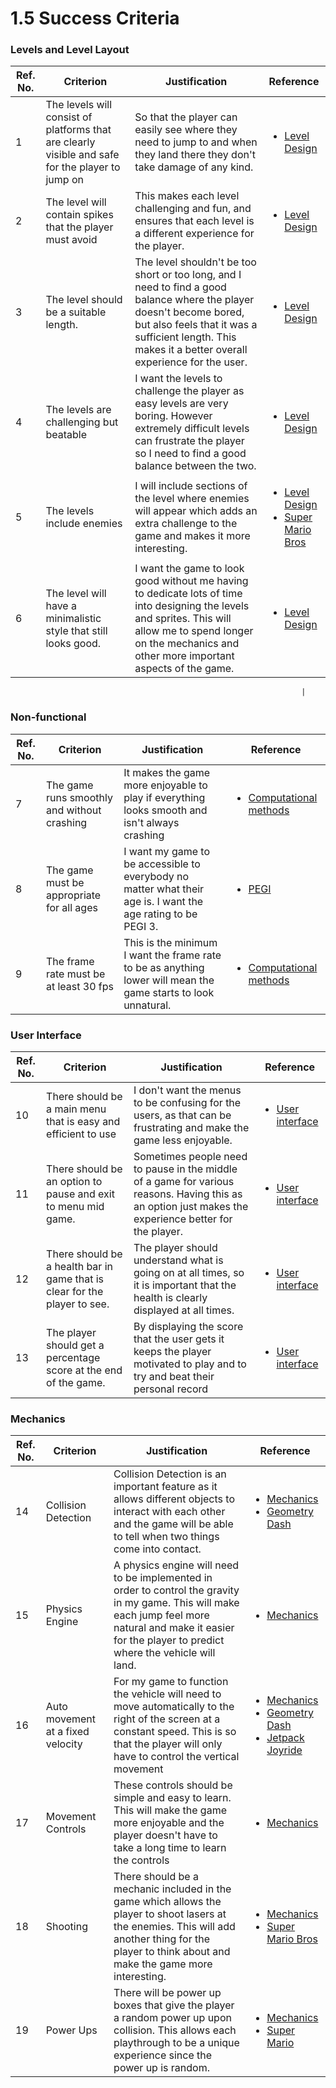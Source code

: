 # 1.5 Success Criteria

### Levels and Level Layout

| Ref. No. | Criterion                                                                                        | Justification                                                                                                                                                                                                                  | Reference                                                                                                                                                                               |
| -------- | ------------------------------------------------------------------------------------------------ | ------------------------------------------------------------------------------------------------------------------------------------------------------------------------------------------------------------------------------ | --------------------------------------------------------------------------------------------------------------------------------------------------------------------------------------- |
| 1        | The levels will consist of platforms that are clearly visible and safe for the player to jump on | So that the player can easily see where they need to jump to and when they land there they don't take damage of any kind.                                                                                                      | <ul><li><a href="1.4a-features-of-the-proposed-solution.md#level-design">Level Design</a></li></ul>                                                                                     |
| 2        | The level will contain spikes that the player must avoid                                         | This makes each level challenging and fun, and ensures that each level is a different experience for the player.                                                                                                               | <ul><li><a href="1.4a-features-of-the-proposed-solution.md#level-design">Level Design</a></li></ul>                                                                                     |
| 3        | The level should be a suitable length.                                                           | The level shouldn't be too short or too long, and I need to find a good balance where the player doesn't become bored, but also feels that it was a sufficient length. This makes it a better overall experience for the user. | <ul><li><a href="1.4a-features-of-the-proposed-solution.md#level-design">Level Design</a></li></ul>                                                                                     |
| 4        | The levels are challenging but beatable                                                          | I want the levels to challenge the player as easy levels are very boring. However extremely difficult levels can frustrate the player so I need to find a good balance between the two.                                        | <ul><li><a href="1.4a-features-of-the-proposed-solution.md#level-design">Level Design</a></li></ul>                                                                                     |
| 5        | The levels include enemies                                                                       | I will include sections of the level where enemies will appear which adds an extra challenge to the game and makes it more interesting.                                                                                        | <ul><li><a href="1.4a-features-of-the-proposed-solution.md#level-design">Level Design</a></li><li><a href="1.3-research-the-problem.md#super-mario-bros">Super Mario Bros</a></li></ul> |
| 6        | The level will have a minimalistic style that still looks good.                                  | I want the game to look good without me having to dedicate lots of time into designing the levels and sprites. This will  allow me to spend longer on the mechanics and other more important aspects of the game.              | <ul><li><a href="1.4a-features-of-the-proposed-solution.md#level-design">Level Design</a></li></ul>                                                                                     |



```
                                                                 |
```

### Non-functional

| Ref. No. | Criterion                                   | Justification                                                                                                  | Reference                                                                           |
| -------- | ------------------------------------------- | -------------------------------------------------------------------------------------------------------------- | ----------------------------------------------------------------------------------- |
| 7        | The game runs smoothly and without crashing | It makes the game more enjoyable to play if everything looks smooth and isn't always crashing                  | <ul><li><a href="1.4b-computational-methods.md">Computational methods</a></li></ul> |
| 8        | The game must be appropriate for all ages   | I want my game to be accessible to everybody no matter what their age is. I want the age rating to be PEGI 3.  | <ul><li><a href="1.2-stakeholders.md#pegi-ratings">PEGI</a></li></ul>               |
| 9        | The frame rate must be at least 30 fps      | This is the minimum I want the frame rate to be as anything lower will mean the game starts to look unnatural. | <ul><li><a href="1.4b-computational-methods.md">Computational methods</a></li></ul> |

### User Interface

| Ref. No. | Criterion                                                                 | Justification                                                                                                                                         | Reference                                                                                                            |
| -------- | ------------------------------------------------------------------------- | ----------------------------------------------------------------------------------------------------------------------------------------------------- | -------------------------------------------------------------------------------------------------------------------- |
| 10       | There should be a main menu that is easy and efficient to use             | I don't want the menus to be confusing for the users, as that can be frustrating and make the game less enjoyable.                                    | <ul><li><a href="1.4a-features-of-the-proposed-solution.md#graphics-and-user-interface">User interface</a></li></ul> |
| 11       | There should be an option to pause and exit to menu mid game.             | Sometimes people need to pause in the middle of a game for various reasons. Having this as an option just makes the experience better for the player. | <ul><li><a href="1.4a-features-of-the-proposed-solution.md#graphics-and-user-interface">User interface</a></li></ul> |
| 12       | There should be a health bar in game that is clear for the player to see. | The player should understand what is going on at all times, so it is important that the health is clearly displayed at all times.                     | <ul><li><a href="1.4a-features-of-the-proposed-solution.md#user-interface">User interface</a></li></ul>              |
| 13       | The player should get a percentage score at the end of the game.          | By displaying the score that the user gets it keeps the player motivated to play and to try and beat their personal record                            | <ul><li><a href="1.4a-features-of-the-proposed-solution.md#user-interface">User interface</a></li></ul>              |

### Mechanics

| Ref. No. | Criterion                         | Justification                                                                                                                                                                                                 | Reference                                                                                                                                                                                                                                                      |
| -------- | --------------------------------- | ------------------------------------------------------------------------------------------------------------------------------------------------------------------------------------------------------------- | -------------------------------------------------------------------------------------------------------------------------------------------------------------------------------------------------------------------------------------------------------------- |
| 14       | Collision Detection               | Collision Detection is an important feature as it allows different objects to interact with each other and the game will be able to tell when two things come into contact.                                   | <ul><li><a href="1.4a-features-of-the-proposed-solution.md#mechanics">Mechanics</a></li><li><a href="1.3-research-the-problem.md#geometry-dash">Geometry Dash</a></li></ul>                                                                                    |
| 15       | Physics Engine                    | A physics engine will need to be implemented in order to control the gravity in my game. This will make each jump feel more natural and make it easier for the player to predict where the vehicle will land. | <ul><li><a href="1.4a-features-of-the-proposed-solution.md#mechanics">Mechanics</a></li></ul>                                                                                                                                                                  |
| 16       | Auto movement at a fixed velocity | For my game to function the vehicle will need to move automatically to the right of the screen at a constant speed. This is so that the player will only have to control the vertical movement                | <ul><li><a href="1.4a-features-of-the-proposed-solution.md#mechanics">Mechanics </a></li><li><a href="1.3-research-the-problem.md#geometry-dash">Geometry Dash</a></li><li><a href="1.3-research-the-problem.md#jetpack-joyride">Jetpack Joyride</a></li></ul> |
| 17       | Movement Controls                 | These controls should be simple and easy to learn. This will make the game more enjoyable and the player doesn't have to take a long time to learn the controls                                               | <ul><li><a href="1.4a-features-of-the-proposed-solution.md#mechanics">Mechanics</a></li></ul>                                                                                                                                                                  |
| 18       | Shooting                          | There should be a mechanic included in the game which allows the player to shoot lasers at the enemies. This will add another thing for the player to think about and make the game more interesting.         | <ul><li><a href="1.4a-features-of-the-proposed-solution.md#mechanics">Mechanics</a></li><li><a href="1.3-research-the-problem.md#super-mario-bros">Super Mario Bros</a></li></ul><p></p>                                                                       |
| 19       | Power Ups                         | There will be power up boxes that give the player a random power up upon collision. This allows each playthrough to be a unique experience since the power up is random.                                      | <ul><li><a href="1.4a-features-of-the-proposed-solution.md#undefined">Mechanics</a></li><li><a href="1.3-research-the-problem.md#super-mario-bros">Super Mario</a></li></ul>                                                                                   |
